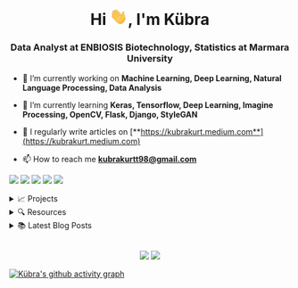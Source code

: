 <h1 align="center"> Hi <img width="32" src="https://raw.githubusercontent.com/fatiiates/fatiiates/main/wave.gif"/>, I'm Kübra 
<h3 align="center"> Data Analyst at ENBIOSIS Biotechnology, Statistics at Marmara University </h3>

- 🔭 I’m currently working on **Machine Learning, Deep Learning, Natural Language Processing, Data Analysis**

- 🌱 I’m currently learning **Keras, Tensorflow, Deep Learning, Imagine Processing, OpenCV, Flask, Django, StyleGAN**

- 📝 I regularly write articles on [**https://kubrakurt.medium.com**](https://kubrakurt.medium.com)

- 📫 How to reach me **kubrakurtt98@gmail.com**

[![](https://img.shields.io/badge/medium-%2312100E.svg?&style=for-the-badge&logo=medium&logoColor=white)](https://kubrakurt.medium.com)
[![](https://img.shields.io/badge/Kaggle-%2312100E.svg?&style=for-the-badge&logo=kaggle&logoColor=white)](https://www.kaggle.com/kubrakurt)
[![](https://img.shields.io/badge/linkedin-%230077B5.svg?&style=for-the-badge&logo=linkedin&logoColor=white)](https://www.linkedin.com/in/kubrakurtk/)
[![](https://img.shields.io/badge/twitter-%231DA1F2.svg?&style=for-the-badge&logo=twitter&logoColor=white)](https://twitter.com/kubrakurtk)
[![](https://img.shields.io/badge/instagram-%23E4405F.svg?&style=for-the-badge&logo=instagram&logoColor=white)](https://www.instagram.com/kubrakurtk/)

<details><summary>📈 Projects</summary> 

* [1. IRIS Visualization and Classification](https://github.com/kubrakurt/iris_visualization_and_classification)
* [2. LightGBM Model](https://github.com/kubrakurt/lightgbm_model)
* [3. Movie Comments Sentiment Analysis with Python](https://github.com/kubrakurt/turkish_movie_sentiment_analysis)
* [4. Recommendation System](https://github.com/kubrakurt/recommendation_systems)
* [5. Scraping Text from Wikipedia and News Websites with Python](https://github.com/kubrakurt/python_text_scraping)
* [6. Text Preprocessing, WordCloud & Word2Vec Model with Python](https://github.com/kubrakurt/word2vec_model)

</details>

<details><summary>🔍 Resources</summary>

* [1. Data Analysis](https://github.com/kubrakurt/data_analysis_resource)
* [2. Data Visualization](https://github.com/kubrakurt/data_visualization_resource)
* [3. Machine Learning](https://github.com/kubrakurt/machine_learning_resource)

</details>

<details><summary>📚 Latest Blog Posts</summary>

* [1. Python ile Film Yorumlarının Duygu Analizi](https://medium.com/deeplab-tech/python-ile-film-yorumlarının-duygu-analizi-250870ee175c)
* [2. Python ile Metin Ön İşleme, WordCloud & Word2Vec Model](https://medium.com/deeplab-tech/python-ile-metin-ön-i̇şleme-wordcloud-word2vec-model-87b3e84abdfd)
* [3. Python ile Vikipedi & Haber Sitelerinden Metin Kazıma](https://medium.com/deeplab-tech/python-ile-vikipedi-haber-sitelerinden-metin-kazıma-7a64f2e0e3a2)
* [4. Python ile Öneri Sistemleri](https://medium.com/kaveai/öneri-sistemleri-recommendation-systems-9c4d981d1750)
* [5. Matematiği ve Python Uygulamasıyla LightGBM](https://medium.com/kaveai/matematiği-ve-python-uygulamasıyla-lightgbm-hafif-gradyan-artırma-makinesi-18d2f12e7870)

</details>

<br/>
<p align="center">
  <img width="48%" src="https://github-readme-stats.vercel.app/api?username=kubrakurt&show_icons=true&theme=tokyonight" />
  <img width="48%" src="https://github-readme-streak-stats.herokuapp.com/?user=kubrakurt&theme=tokyonight" />
  
 [![Kübra's github activity graph](https://activity-graph.herokuapp.com/graph?username=kubrakurt&theme=react-dark)](https://git.io/kubrakurt)
</p>
